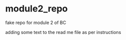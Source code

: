 # module2_repofake repo for module 2 of BCadding some text to the read me file as per instructions